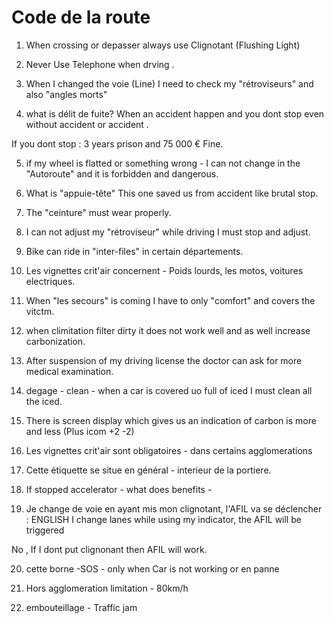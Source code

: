 # Code de la route 

1. When crossing or depasser always use Clignotant (Flushing Light) 

2. Never Use Telephone when drving .

3. When I changed the voie (Line) I need to check my "rétroviseurs" and also "angles morts"

4. what is délit de fuite? When an accident happen and you dont stop even without accident or accident .

If you dont stop :  3 years prison and 75 000 € Fine.

5. if my wheel is flatted or something wrong - I can not change in the "Autoroute" and it is forbidden and dangerous.

6. What is "appuie-tête" This one saved us from accident like brutal stop.

7. The "ceinture" must wear properly.

8. I can not adjust my "rétroviseur" while driving I must stop and adjust.

9. Bike can ride in "inter-files" in certain départements. 

10. Les vignettes crit'air concernent - Poids lourds, les motos, voitures electriques.

11. When "les secours" is coming I have to only "comfort" and covers  the vitctm.

12. when climitation filter dirty it does not work well and as well increase carbonization.

13. After suspension of my driving license the doctor can ask for more medical examination.

14. degage - clean - when a car is covered uo full of iced I must clean all the iced.

15. There is screen display which gives us an indication of carbon is more and less (Plus icom +2 -2)

16. Les vignettes crit'air sont obligatoires - dans certains agglomerations

17. Cette étiquette se situe en général - interieur de la portiere. 

18. If stopped accelerator - what does benefits  - 

19. Je change de voie en ayant mis mon clignotant, l'AFIL va se déclencher :
ENGLISH
I change lanes while using my indicator, the AFIL will be triggered

 No , If I dont put clignonant then AFIL will work.


 20. cette borne -SOS - only when Car is not working or en panne 

 21. Hors agglomeration limitation - 80km/h 

 22.  embouteillage - Traffic jam 




